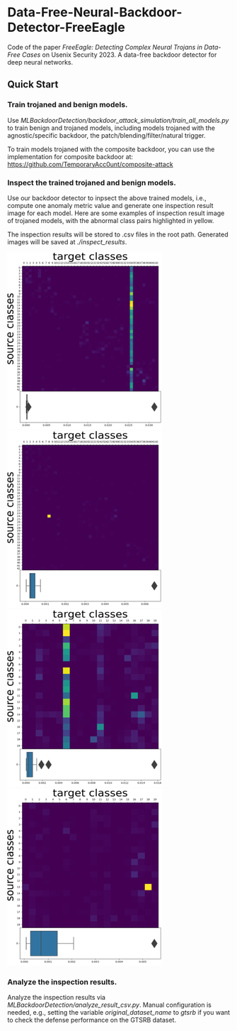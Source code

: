 # Data-Free-Neural-Backdoor-Detector-FreeEagle
Code of the paper *FreeEagle: Detecting Complex Neural Trojans in Data-Free Cases* on Usenix Security 2023.
A data-free backdoor detector for deep neural networks.

## Quick Start
### Train trojaned and benign models.

Use *MLBackdoorDetection/backdoor_attack_simulation/train_all_models.py* to train benign and trojaned models, including models trojaned with the agnostic/specific backdoor, the patch/blending/filter/natural trigger.

To train models trojaned with the composite backdoor, you can use the implementation for composite backdoor at: https://github.com/TemporaryAcc0unt/composite-attack

### Inspect the trained trojaned and benign models.
Use our backdoor detector to inpsect the above trained models, i.e., compute one anomaly metric value and generate one inspection result image for each model. Here are some examples of inspection result image of trojaned models, with the abnormal class pairs highlighted in yellow.

The inspection results will be stored to .csv files in the root path. Generated images will be saved at *./inspect_results*.

<img src=https://github.com/FuChong-cyber/Data-Free-Neural-Backdoor-Detector-FreeEagle/blob/main/MLBackdoorDetection/inspect_results/poisoned_gtsrb_google_net_class-agnostic_targeted%3D34_patched_img-trigger.png width=350 height=400 /><img src=https://github.com/FuChong-cyber/Data-Free-Neural-Backdoor-Detector-FreeEagle/blob/main/MLBackdoorDetection/inspect_results/poisoned_gtsrb_google_net_class-specific_targeted%3D8_sources%3D%5B24%5D_patched_img-trigger.png width=350 height=400 /><img src=https://github.com/FuChong-cyber/Data-Free-Neural-Backdoor-Detector-FreeEagle/blob/main/MLBackdoorDetection/inspect_results/poisoned_imagenet_subset_resnet50_class-agnostic_targeted%3D6_patched_img-trigger.png width=350 height=400 /><img src=https://github.com/FuChong-cyber/Data-Free-Neural-Backdoor-Detector-FreeEagle/blob/main/MLBackdoorDetection/inspect_results/poisoned_imagenet_subset_resnet50_class-specific_targeted%3D18_sources%3D%5B13%5D_patched_img-trigger.png width=350 height=400 />

### Analyze the inspection results.
Analyze the inspection results via *MLBackdoorDetection/analyze_result_csv.py*.
Manual configuration is needed, e.g., setting the variable *original_dataset_name* to *gtsrb* if you want to check the defense performance on the GTSRB dataset.

